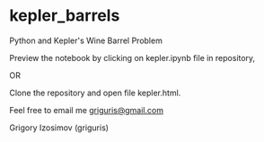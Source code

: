 # kepler_barrels
Python and Kepler's Wine Barrel Problem

Preview the notebook by clicking on kepler.ipynb file in repository,

OR

Clone the repository and open file kepler.html.

Feel free to email me griguris@gmail.com

Grigory Izosimov (griguris)
